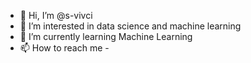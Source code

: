 - 👋 Hi, I’m @s-vivci
- 👀 I’m interested in data science and machine learning
- 🌱 I’m currently learning Machine Learning
- 📫 How to reach me  -

<!---
s-vivci/s-vivci is a ✨ special ✨ repository because its `README.md` (this file) appears on your GitHub profile.
You can click the Preview link to take a look at your changes.
--->
